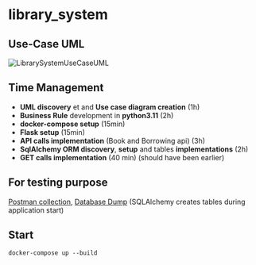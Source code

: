 # library_system

## Use-Case UML
![LibrarySystemUseCaseUML](https://user-images.githubusercontent.com/42712988/198981449-777695b0-7f1f-42a6-a3e4-6c95c618ea6c.png)
 
## Time Management
- **UML discovery** et and **Use case diagram creation** (1h)
- **Business Rule** development in **python3.11** (2h)
- **docker-compose setup** (15min)
- **Flask setup** (15min)
- **API calls implementation** (Book and Borrowing api) (3h)
- **SqlAlchemy ORM discovery**, **setup** and tables **implementations** (2h)
- **GET calls implementation** (40 min) (should have been earlier)

## For testing purpose
[Postman collection](https://www.getpostman.com/collections/abbefcc574e01291b46d),
[Database Dump](https://drive.google.com/file/d/1Gnrs-TRQQ77at6Op1juljflhgjEKh0cq/view?usp=share_link) (SQLAlchemy creates tables during application start)

## Start
`docker-compose up --build`

